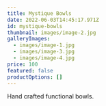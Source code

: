 ```yaml
---
title: Mystique Bowls
date: 2022-06-03T14:45:17.971Z
id: mystique-bowls
thumbnail: images/image-2.jpg
galleryImages:
  - images/image-1.jpg
  - images/image-3.jpg
  - images/image-4.jpg
price: 100
featured: false
productOptions: []
---
```

Hand crafted functional bowls.